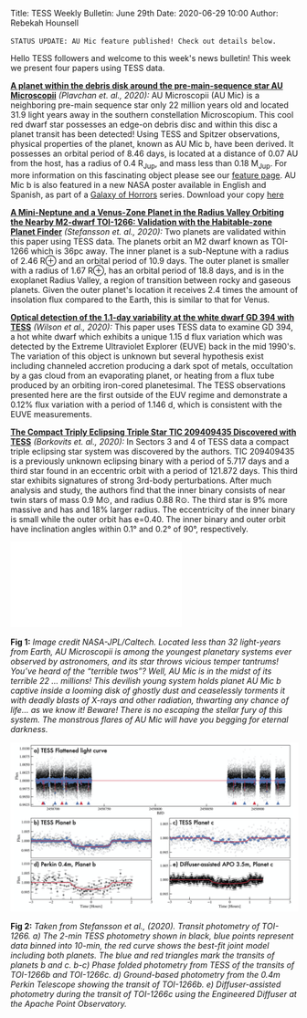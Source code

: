 Title: TESS Weekly Bulletin: June 29th
Date: 2020-06-29 10:00
Author: Rebekah Hounsell

`STATUS UPDATE: AU Mic feature published! Check out details below. `

Hello TESS followers and welcome to this week's news bulletin! This week we present four papers using TESS data.

**[A planet within the debris disk around the pre-main-sequence star AU Microscopii](https://www.nature.com/articles/s41586-020-2400-z)** *(Plavchan et. al., 2020):*
AU Microscopii (AU Mic) is a neighboring pre-main sequence star only 22 million years old and located 31.9 light years away in the southern constellation Microscopium. This cool red dwarf star possesses an edge-on debris disc and within this disc a planet transit has been detected! Using TESS and Spitzer observations, physical properties of the planet, known as AU Mic b, have been derived. It possesses an orbital period of 8.46 days, is located  at a distance of 0.07 AU from the host, has a radius of 0.4 R<sub>Jup</sub>, and mass less than 0.18 M<sub>Jup</sub>. For more information on this fascinating object please see our [feature page](https://www.nasa.gov/feature/goddard/2020/nasa-s-tess-spitzer-missions-discover-a-world-orbiting-a-unique-young-star). AU Mic b is also featured in a new NASA poster available in English and Spanish, as part of a [Galaxy of Horrors](https://exoplanets.nasa.gov/alien-worlds/galaxy-of-horrors/) series. Download your copy [here](https://exoplanets.nasa.gov/resources/2237/flares-of-fury-poster/)

**[A Mini-Neptune and a Venus-Zone Planet in the Radius Valley Orbiting the Nearby M2-dwarf TOI-1266: Validation with the Habitable-zone Planet Finder](https://arxiv.org/abs/2006.11180)** *(Stefansson et. al., 2020):*
Two planets are validated within this paper using TESS data. The planets orbit an M2 dwarf known as TOI-1266 which is 36pc away. The inner planet is a sub-Neptune with a radius of 2.46 R&#8853; and an orbital period of 10.9 days. The outer planet is smaller with a radius of 1.67 R&#8853;, has an orbital period of 18.8 days, and is in the exoplanet Radius Valley, a region of transition between rocky and gaseous planets. Given the outer planet's location it receives 2.4 times the amount of insolation flux compared to the Earth, this is similar to that for Venus. 

**[Optical detection of the 1.1-day variability at the white dwarf GD 394 with TESS](https://arxiv.org/abs/2006.10806)** *(Wilson et al., 2020):*
This paper uses TESS data to examine GD 394, a hot white dwarf which exhibits a unique 1.15 d flux variation which was detected by the Extreme Ultraviolet Explorer (EUVE) back in the mid 1990's. The variation of this object is unknown but several hypothesis exist including channeled accretion producing a dark spot of metals, occultation by a gas cloud from an evaporating planet, or heating from a flux tube produced by an orbiting iron-cored planetesimal. The TESS observations presented  here are the first outside of the EUV regime and demonstrate a 0.12% flux variation with a period of 1.146 d, which is consistent with the EUVE measurements. 

**[The Compact Triply Eclipsing Triple Star TIC 209409435 Discovered with TESS](https://arxiv.org/abs/2006.10449)** *(Borkovits et. al., 2020):*
In Sectors 3 and 4 of TESS data a compact triple eclipsing star system was discovered by the authors. TIC 209409435 is a previously unknown eclipsing binary with a period of 5.717 days and a third star found in an eccentric orbit with a period of 121.872 days. This third star exhibits signatures of strong 3rd-body perturbations. After much analysis and study, the authors find that the inner binary consists of near twin stars of mass 0.9 M&#8857;, and radius 0.88 R&#8857;. The third star is 9% more massive and has and 18% larger radius. The eccentricity of the  inner binary is small while the outer orbit has e=0.40. The inner binary and outer orbit have inclination angles within 0.1&#176; and 0.2&#176; of 90&#176;, respectively. 


![AUMic](images/news/AUMic.pdf)

**Fig 1:** *Image credit NASA-JPL/Caltech. Located less than 32 light-years from Earth, AU Microscopii is among the youngest planetary systems ever observed by astronomers, and its star throws vicious temper tantrums! You’ve heard of the “terrible twos”? Well, AU Mic is in the midst of its terrible 22 … millions! This devilish young system holds planet AU Mic b captive inside a looming disk of ghostly dust and ceaselessly torments it with deadly blasts of X-rays and other radiation, thwarting any chance of life… as we know it! Beware! There is no escaping the stellar fury of this system. The monstrous flares of AU Mic will have you begging for eternal darkness.*


![Stefansson](images/news/Stefansson_2020.png)

**Fig 2:** *Taken from Stefansson  et al., (2020). Transit photometry of TOI-1266. a) The 2-min TESS photometry shown in black, blue points represent data binned into 10-min, the red curve shows the best-fit joint model including both planets. The blue and red triangles mark the transits of planets b and c. b-c) Phase folded photometry from TESS of the transits of TOI-1266b and TOI-1266c. d) Ground-based photometry from the 0.4m Perkin Telescope showing the transit of TOI-1266b. e) Diffuser-assisted photometry during the transit of TOI-1266c using the Engineered Diffuser at the  Apache Point Observatory.*
